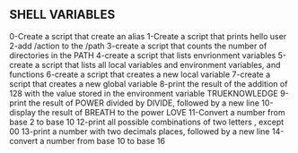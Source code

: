 SHELL VARIABLES
---
0-Create a script that create an alias
1-Create a script that prints hello user
2-add /action to the /path
3-create a script that counts the number of directories in the PATH
4-create a script that lists envrionment variables
5-create a script that lists all local variables and environment variables, and functions
6-create a script that creates a new local variable
7-create a script that creates a new global variable
8-print the result of the addition of 128 with the value stored in the environment variable TRUEKNOWLEDGE
9-print the result of POWER divided by DIVIDE, followed by a new line
10-display the result of BREATH to the power LOVE
11-Convert a number from base 2 to base 10
12-print all possible combinations of two letters , except 00
13-print a number with two decimals places, followed by a new line
14-convert a number from base 10 to base 16